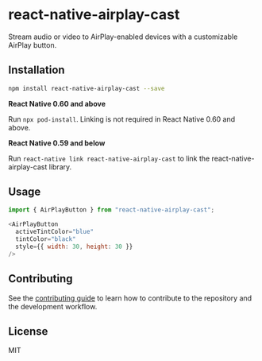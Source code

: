 # react-native-airplay-cast

Stream audio or video to AirPlay-enabled devices with a customizable AirPlay button.

## Installation

```sh
npm install react-native-airplay-cast --save

```

**React Native 0.60 and above**

Run `npx pod-install`. Linking is not required in React Native 0.60 and above.

**React Native 0.59 and below**

Run `react-native link react-native-airplay-cast` to link the react-native-airplay-cast library.

## Usage

```js
import { AirPlayButton } from "react-native-airplay-cast";

<AirPlayButton 
  activeTintColor="blue"
  tintColor="black"
  style={{ width: 30, height: 30 }}
/>
```

## Contributing

See the [contributing guide](CONTRIBUTING.md) to learn how to contribute to the repository and the development workflow.

## License

MIT
